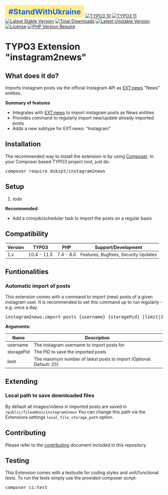 [![StandWithUkraine](https://raw.githubusercontent.com/vshymanskyy/StandWithUkraine/main/badges/StandWithUkraine.svg)](https://github.com/vshymanskyy/StandWithUkraine/blob/main/docs/README.md)
[![TYPO3 10](https://img.shields.io/badge/TYPO3-10-orange.svg)](https://get.typo3.org/version/10)
[![TYPO3 11](https://img.shields.io/badge/TYPO3-11-orange.svg)](https://get.typo3.org/version/11)
[![Latest Stable Version](http://poser.pugx.org/dauskonzept/instagram2news/v)](https://packagist.org/packages/dauskonzept/instagram2news)
[![Total Downloads](http://poser.pugx.org/dauskonzept/instagram2news/downloads)](https://packagist.org/packages/dauskonzept/instagram2news)
[![Latest Unstable Version](http://poser.pugx.org/dauskonzept/instagram2news/v/unstable)](https://packagist.org/packages/dauskonzept/instagram2news)
[![License](http://poser.pugx.org/dauskonzept/instagram2news/license)](https://packagist.org/packages/dauskonzept/instagram2news)
[![PHP Version Require](http://poser.pugx.org/dauskonzept/instagram2news/require/php)](https://packagist.org/packages/dauskonzept/instagram2news)

TYPO3 Extension "instagram2news"
=================================

## What does it do?

Imports instagram posts via the official Instagram API
as [EXT:news](https://github.com/georgringer/news)
"News" entities.

**Summary of features**

* Integrates with [EXT:news](https://github.com/georgringer/news) to import
  instagram posts as News entities
* Provides command to regularly import new/update already imported posts
* Adds a new subtype for EXT:news: "Instagram"

## Installation
The recommended way to install the extension is by using [Composer](https://getcomposer.org/). In your Composer based TYPO3 project root, just do:
<pre>composer require dskzpt/instagram2news</pre>

## Setup
1. todo

__Recommended__:

* Add a cronjob/scheduler task to import the posts on a regular basis

## Compatibility
| Version | TYPO3       | PHP        | Support/Development                  |
|---------|-------------|------------|--------------------------------------|
| 1.x     | 10.4 - 11.5 | 7.4 - 8.0️ | Features, Bugfixes, Security Updates |

## Funtionalities

### Automatic import of posts
This extension comes with a command to import (new) posts of a given instagram
user.
It is recommended to set this command up to run regularly - e.g. once a day.

<pre>instagram2news:import-posts {username} {storagePid} [limit|25]</pre>

__Arguments:__

| Name       | Description                                                          |
|------------|----------------------------------------------------------------------|
| username   | The instagram username to import posts for                           |
| storagePid | The PID to save the imported posts                                   |
| limit      | The maximum number of latest posts to import (Optional. Default: 25) |

## Extending

### Local path to save downloaded files
By default all images/videos in imported posts are saved in <code>/public/fileadmin/instagram2news</code>
You can change this path via the Extensions settings <code>local_file_storage_path</code> option.

## Contributing
Please refer to the [contributing](CONTRIBUTING.md) document included in this repository.

## Testing
This Extension comes with a testsuite for coding styles and unit/functional
tests.
To run the tests simply use the provided composer script:

<pre>composer ci:test</pre>

